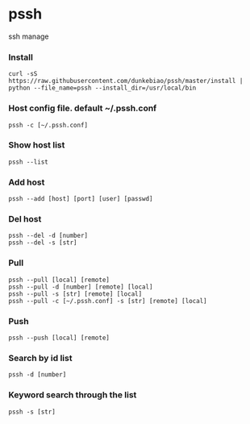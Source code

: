# pssh
ssh manage
### Install
    curl -sS https://raw.githubusercontent.com/dunkebiao/pssh/master/install | python --file_name=pssh --install_dir=/usr/local/bin
### Host config file. default ~/.pssh.conf
    pssh -c [~/.pssh.conf]

### Show host list
    pssh --list

### Add host
    pssh --add [host] [port] [user] [passwd]

### Del host
    pssh --del -d [number]
    pssh --del -s [str]

### Pull
    pssh --pull [local] [remote]
    pssh --pull -d [number] [remote] [local]
    pssh --pull -s [str] [remote] [local]
    pssh --pull -c [~/.pssh.conf] -s [str] [remote] [local]

### Push
    pssh --push [local] [remote]

### Search by id list
    pssh -d [number]

### Keyword search through the list
    pssh -s [str]